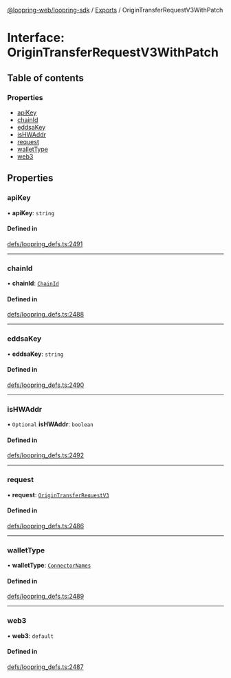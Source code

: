 [@loopring-web/loopring-sdk](../README.md) / [Exports](../modules.md) / OriginTransferRequestV3WithPatch

# Interface: OriginTransferRequestV3WithPatch

## Table of contents

### Properties

- [apiKey](OriginTransferRequestV3WithPatch.md#apikey)
- [chainId](OriginTransferRequestV3WithPatch.md#chainid)
- [eddsaKey](OriginTransferRequestV3WithPatch.md#eddsakey)
- [isHWAddr](OriginTransferRequestV3WithPatch.md#ishwaddr)
- [request](OriginTransferRequestV3WithPatch.md#request)
- [walletType](OriginTransferRequestV3WithPatch.md#wallettype)
- [web3](OriginTransferRequestV3WithPatch.md#web3)

## Properties

### apiKey

• **apiKey**: `string`

#### Defined in

[defs/loopring_defs.ts:2491](https://github.com/Loopring/loopring_sdk/blob/81e0b16/src/defs/loopring_defs.ts#L2491)

___

### chainId

• **chainId**: [`ChainId`](../enums/ChainId.md)

#### Defined in

[defs/loopring_defs.ts:2488](https://github.com/Loopring/loopring_sdk/blob/81e0b16/src/defs/loopring_defs.ts#L2488)

___

### eddsaKey

• **eddsaKey**: `string`

#### Defined in

[defs/loopring_defs.ts:2490](https://github.com/Loopring/loopring_sdk/blob/81e0b16/src/defs/loopring_defs.ts#L2490)

___

### isHWAddr

• `Optional` **isHWAddr**: `boolean`

#### Defined in

[defs/loopring_defs.ts:2492](https://github.com/Loopring/loopring_sdk/blob/81e0b16/src/defs/loopring_defs.ts#L2492)

___

### request

• **request**: [`OriginTransferRequestV3`](OriginTransferRequestV3.md)

#### Defined in

[defs/loopring_defs.ts:2486](https://github.com/Loopring/loopring_sdk/blob/81e0b16/src/defs/loopring_defs.ts#L2486)

___

### walletType

• **walletType**: [`ConnectorNames`](../enums/ConnectorNames.md)

#### Defined in

[defs/loopring_defs.ts:2489](https://github.com/Loopring/loopring_sdk/blob/81e0b16/src/defs/loopring_defs.ts#L2489)

___

### web3

• **web3**: `default`

#### Defined in

[defs/loopring_defs.ts:2487](https://github.com/Loopring/loopring_sdk/blob/81e0b16/src/defs/loopring_defs.ts#L2487)
